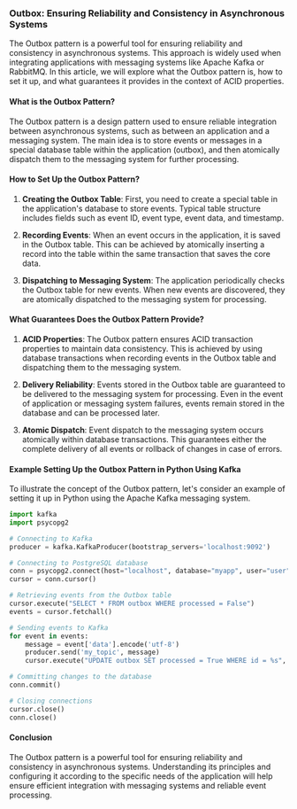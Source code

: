 ### Outbox: Ensuring Reliability and Consistency in Asynchronous Systems

The Outbox pattern is a powerful tool for ensuring reliability and consistency in asynchronous systems. This approach is widely used when integrating applications with messaging systems like Apache Kafka or RabbitMQ. In this article, we will explore what the Outbox pattern is, how to set it up, and what guarantees it provides in the context of ACID properties.

#### What is the Outbox Pattern?

The Outbox pattern is a design pattern used to ensure reliable integration between asynchronous systems, such as between an application and a messaging system. The main idea is to store events or messages in a special database table within the application (outbox), and then atomically dispatch them to the messaging system for further processing.

#### How to Set Up the Outbox Pattern?

1. **Creating the Outbox Table**: First, you need to create a special table in the application's database to store events. Typical table structure includes fields such as event ID, event type, event data, and timestamp.

2. **Recording Events**: When an event occurs in the application, it is saved in the Outbox table. This can be achieved by atomically inserting a record into the table within the same transaction that saves the core data.

3. **Dispatching to Messaging System**: The application periodically checks the Outbox table for new events. When new events are discovered, they are atomically dispatched to the messaging system for processing.

#### What Guarantees Does the Outbox Pattern Provide?

1. **ACID Properties**: The Outbox pattern ensures ACID transaction properties to maintain data consistency. This is achieved by using database transactions when recording events in the Outbox table and dispatching them to the messaging system.

2. **Delivery Reliability**: Events stored in the Outbox table are guaranteed to be delivered to the messaging system for processing. Even in the event of application or messaging system failures, events remain stored in the database and can be processed later.

3. **Atomic Dispatch**: Event dispatch to the messaging system occurs atomically within database transactions. This guarantees either the complete delivery of all events or rollback of changes in case of errors.

#### Example Setting Up the Outbox Pattern in Python Using Kafka

To illustrate the concept of the Outbox pattern, let's consider an example of setting it up in Python using the Apache Kafka messaging system.

```python
import kafka
import psycopg2

# Connecting to Kafka
producer = kafka.KafkaProducer(bootstrap_servers='localhost:9092')

# Connecting to PostgreSQL database
conn = psycopg2.connect(host="localhost", database="myapp", user="user", password="password")
cursor = conn.cursor()

# Retrieving events from the Outbox table
cursor.execute("SELECT * FROM outbox WHERE processed = False")
events = cursor.fetchall()

# Sending events to Kafka
for event in events:
    message = event['data'].encode('utf-8')
    producer.send('my_topic', message)
    cursor.execute("UPDATE outbox SET processed = True WHERE id = %s", (event['id'],))

# Committing changes to the database
conn.commit()

# Closing connections
cursor.close()
conn.close()
```

#### Conclusion

The Outbox pattern is a powerful tool for ensuring reliability and consistency in asynchronous systems. Understanding its principles and configuring it according to the specific needs of the application will help ensure efficient integration with messaging systems and reliable event processing.
